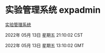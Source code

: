 # 实验管理系统 expadmin
[实验管理系统](http://59.174.24.229:56808/expadmin-782313d2-e1b1-4ea7-932e-3a55e6a1a4d0/)

2022年 05月 13日 星期五 21:10:02 CST

2022年 05月 13日 星期五 13:10:02 GMT
